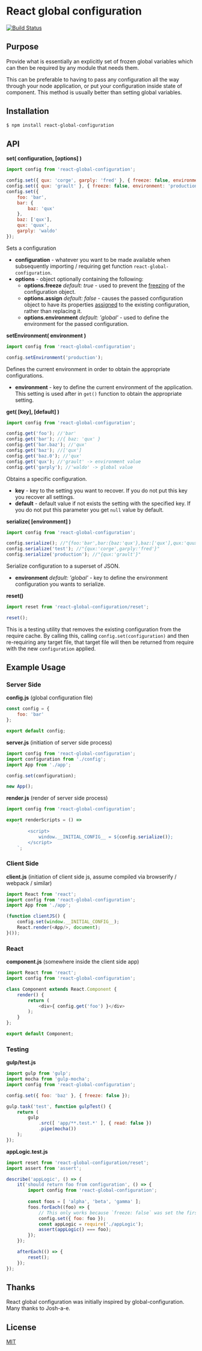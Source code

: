 # React global configuration

[![Build Status](https://travis-ci.org/morenofa/react-global-configuration.svg?branch=master)](https://travis-ci.org/morenofa/react-global-configuration)

## Purpose

Provide what is essentially an explicitly set of frozen global variables which can then be required by any module that needs them.

This can be preferable to having to pass any configuration all the way through your node application, or put your configuration inside state of component. This method is  usually better than setting global variables.


## Installation

```bash
$ npm install react-global-configuration
```

## API

__set( configuration, [options] )__

````js
import config from 'react-global-configuration';

config.set({ qux: 'corge', garply: 'fred' }, { freeze: false, environment: 'test' });
config.set({ qux: 'grault' }, { freeze: false, environment: 'production' });
config.set({ 
    foo: 'bar',
    bar: {
        baz: 'qux'
    },
    baz: ['qux'],
    qux: 'quux',
    garply: 'waldo'
});
````

Sets a configuration
- __configuration__ - whatever you want to be made available when subsequently importing / requiring get function `react-global-configuration`.
- __options__ - object optionally containing the following:
    - __options.freeze__ _default: true_ - used to prevent the [freezing](https://developer.mozilla.org/en-US/docs/Web/JavaScript/Reference/Global_Objects/Object/freeze) of the configuration object.
    - __options.assign__ _default: false_ - causes the passed configuration object to have its properties [assigned](https://developer.mozilla.org/en-US/docs/Web/JavaScript/Reference/Global_Objects/Object/assign) to the existing configuration, rather than replacing it.
    - __options.environment__ _default: 'global'_ - used to define the environment for the passed configuration.


__setEnvironment( environment )__

````js
import config from 'react-global-configuration';

config.setEnvironment('production');
````

Defines the current environment in order to obtain the appropriate configurations.
- __environment__ - key to define the current environment of the application. This setting is used after in `get()` function to obtain the appropriate setting.

__get( [key], [default] )__

````js
import config from 'react-global-configuration';

config.get('foo'); //'bar'
config.get('bar'); //{ baz: 'qux' }
config.get('bar.baz'); //'qux'
config.get('baz'); //['qux']
config.get('baz.0'); //'qux'
config.get('qux'); //'grault' -> environment value
config.get('garply'); //'waldo' -> global value
````

Obtains a specific configuration.
- __key__ - key to the setting you want to recover. If you do not put this key you recover all settings.
- __default__ - default value if not exists the setting with the specified key. If you do not put this parameter you get `null` value by default.

__serialize( [environment] )__

````js
import config from 'react-global-configuration';

config.serialize(); //"{foo:'bar',bar:{baz:'qux'},baz:['qux'],qux:'quux',garply:'waldo'}"
config.serialize('test'); //"{qux:'corge',garply:'fred'}"
config.serialize('production'); //"{qux:'grault'}"
````

Serialize configuration to a superset of JSON.
- __environment__ _default: 'global'_ - key to define the environment configuration you wants to serialize.


__reset()__

````js
import reset from 'react-global-configuration/reset';

reset();
````

This is a testing utility that removes the existing configuration from the require cache. By calling this, calling `config.set(configuration)` and then re-requiring any target file, that target file will then be returned from require with the new `configuration` applied.

## Example Usage

### Server Side

__config.js__ (global configuration file)
````js
const config = {
    foo: 'bar' 
};

export default config;
````

__server.js__ (initiation of server side process)
````js
import config from 'react-global-configuration';
import configuration from './config';
import App from './app';

config.set(configuration);

new App();
````

__render.js__ (render of server side process)
````js
import config from 'react-global-configuration';

export renderScripts = () => 
    `
        <script>
            window.__INITIAL_CONFIG__ = ${config.serialize()};
        </script>
    `;
````

### Client Side

__client.js__ (initiation of client side js, assume compiled via browserify / webpack / similar)
````js
import React from 'react';
import config from 'react-global-configuration';
import App from './app';

(function clientJS() {
    config.set(window.__INITIAL_CONFIG__);
    React.render(<App/>, document);
}());
````

### React 

__component.js__ (somewhere inside the client side app)
````js
import React from 'react';
import config from 'react-global-configuration';

class Component extends React.Component {
    render() {
        return (
            <div>{ config.get('foo') }</div>
        );
    }
};

export default Component;
````

### Testing

__gulp/test.js__
````js
import gulp from 'gulp';
import mocha from 'gulp-mocha';
import config from 'react-global-configuration';

config.set({ foo: 'baz' }, { freeze: false });

gulp.task('test', function gulpTest() {
    return (
        gulp
            .src([ 'app/**.test.*' ], { read: false })
            .pipe(mocha())
    );
});
````

__appLogic.test.js__
````js
import reset from 'react-global-configuration/reset';
import assert from 'assert';

describe('appLogic', () => {
    it('should return foo from configuration', () => {
        import config from 'react-global-configuration';
    
        const foos = [ 'alpha', 'beta', 'gamma' ];
        foos.forEach((foo) => {
            // This only works because `freeze: false` was set the first time set was called (in gulp/test.js).
            config.set({ foo: foo });
            const appLogic = require('./appLogic');
            assert(appLogic() === foo);
        });
    });

    afterEach(() => {
        reset();
    });
});
````

## Thanks

React global configuration was initially inspired by global-configuration. Many thanks to Josh-a-e.

## License

<a rel="license" href="https://opensource.org/licenses/MIT">MIT</a>